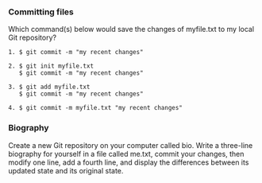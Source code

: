 ### Committing files
Which command(s) below would save the changes of myfile.txt to my local Git repository?
```
1. $ git commit -m "my recent changes"

2. $ git init myfile.txt
   $ git commit -m "my recent changes"

3. $ git add myfile.txt
   $ git commit -m "my recent changes"

4. $ git commit -m myfile.txt "my recent changes"
```
### Biography
Create a new Git repository on your computer called bio. Write a three-line biography for yourself in a file called me.txt, commit your changes, then modify one line, add a fourth line, and display the differences between its updated state and its original state.
